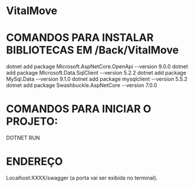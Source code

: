 # VitalMove

#  COMANDOS PARA INSTALAR BIBLIOTECAS EM /Back/VitalMove

dotnet add package Microsoft.AspNetCore.OpenApi --version 9.0.0
dotnet add package Microsoft.Data.SqlClient --version 5.2.2
dotnet add package MySql.Data --version 9.1.0
dotnet add package mysqlclient --version 5.5.2
dotnet add package Swashbuckle.AspNetCore --version 7.0.0


# COMANDOS PARA INICIAR O PROJETO:
DOTNET RUN

# ENDEREÇO
Localhost:XXXX/swagger
(a porta vai ser exibida no terminal).
